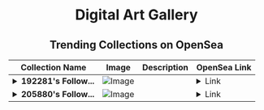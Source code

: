 <div align="center">

# Digital Art Gallery

## Trending Collections on OpenSea

| Collection Name                       | Image                                                                                     | Description                       | OpenSea Link                                                                                          |
|---------------------------------------|-------------------------------------------------------------------------------------------|-----------------------------------|--------------------------------------------------------------------------------------------------------|
| **<details><summary>192281's Follow...</summary>192281's Follower</details>** | ![Image](https://i.seadn.io/s/raw/files/19f9f090920392cc3650cbdf4361755b.png?w=500&auto=format?w=200&auto=format) |  | <details><summary>Link</summary>[192281's Follower](https://opensea.io/collection/192281-s-follower)</details> |
| **<details><summary>205880's Follow...</summary>205880's Follower</details>** | ![Image](https://i.seadn.io/s/raw/files/19f9f090920392cc3650cbdf4361755b.png?w=500&auto=format?w=200&auto=format) |  | <details><summary>Link</summary>[205880's Follower](https://opensea.io/collection/205880-s-follower)</details> |

</div>
